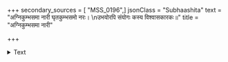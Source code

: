 +++
secondary_sources = [ "MSS_0196",]
jsonClass = "Subhaashita"
text = "अग्निकुम्भसमा नारी घृतकुम्भसमो नरः।  \nउभयोरपि संयोगः कस्य विश्वासकारकः॥"
title = "अग्निकुम्भसमा नारी"

+++

<details><summary>Text</summary>

अग्निकुम्भसमा नारी घृतकुम्भसमो नरः।  
उभयोरपि संयोगः कस्य विश्वासकारकः॥
</details>
